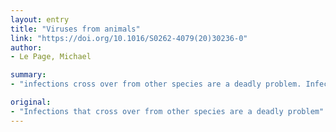 ```yaml
---
layout: entry
title: "Viruses from animals"
link: "https://doi.org/10.1016/S0262-4079(20)30236-0"
author:
- Le Page, Michael

summary:
- "infections cross over from other species are a deadly problem. Infections that cross over are deadly. The problem is cross-overing other species. It's a problem that can cross over a number of species that cross. From other species to other species can be fatal. Viruses are also a common problem that crosses over from others. If you cross over, contact us today. Contact us for more information. Call us on 08457 90 90 90 or visit www. Crossovers that are cross-related to other infection."

original:
- "Infections that cross over from other species are a deadly problem"
---
```


